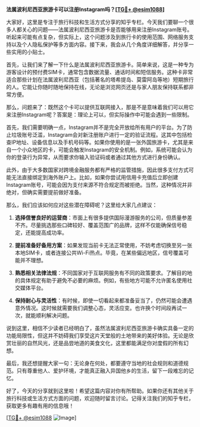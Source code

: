 **法属波利尼西亚旅游卡可以注册Instagram吗？[[TG💪+ @esim1088](https://t.me/s/esim1088)]**

大家好，这里是专注于旅行科技和生活方式分享的知乎专栏。今天我们要聊一个很多人都关心的问题——法属波利尼西亚旅游卡是否能够用来注册Instagram账号。听起来可能有点复杂，但实际上，这个问题涉及到旅行卡的使用范围、网络服务支持以及个人隐私保护等多方面内容。接下来，我会从几个角度详细解答，并分享一些实用的小贴士。

首先，让我们来了解一下什么是法属波利尼西亚旅游卡。简单来说，这是一种专为游客设计的预付费SIM卡，通常包含数据流量、通话时间和短信服务。这种卡非常适合那些计划在法属波利尼西亚（包括著名的塔希提岛、莫雷阿岛等地）短期旅行的人。它能让你随时随地保持在线，无论是浏览网页还是与家人朋友保持联系都非常方便。

那么，问题来了：既然这个卡可以提供互联网接入，那是不是意味着我们可以用它来注册Instagram呢？答案是：理论上可以，但实际操作中可能会遇到一些限制。

首先，我们需要明确一点，Instagram并不是完全开放给所有用户的平台。为了防止垃圾账号泛滥，Instagram会对新注册账户进行一定的验证流程。这其中包括检查IP地址、设备信息以及手机号码等。如果你使用的是一张外国旅游卡，尤其是来自一个小众地区的卡，可能会触发Instagram的安全机制。例如，系统可能会认为你的登录行为异常，从而要求你输入验证码或者通过其他方式进行身份确认。

此外，由于大多数国家对跨境金融服务都有严格的监管措施，因此很多支付方式可能无法直接绑定到海外账户上。比如，如果你尝试用信用卡充值后立即创建Instagram账号，可能会因为支付来源不符合规定而被拒绝。当然，这种情况并非绝对，但确实需要提前做好准备。

那么，我们应该如何应对这些潜在障碍呢？这里给大家几点建议：

1. **选择信誉良好的运营商**：市面上有很多提供国际漫游服务的公司，但质量参差不齐。尽量挑选那些口碑较好、覆盖范围广的品牌，这样不仅能确保信号稳定，还能提高成功率。

2. **提前准备好备用方案**：如果发现当前卡无法正常使用，不妨考虑切换至另一张本地SIM卡，或者连接公共Wi-Fi热点。毕竟，在某些偏远地区，信号覆盖可能并不理想。

3. **熟悉相关法律法规**：不同国家对于互联网服务有不同的政策要求。了解目的地的具体规定有助于避免不必要的麻烦。例如，有些地方可能不允许匿名使用社交媒体平台。

4. **保持耐心与灵活性**：有时候，即使一切看起来都准备妥当了，仍然可能会遭遇意外情况。这时候就需要我们调整心态，灵活应变。也许换个时间段再试一次，就能顺利解决问题。

说到这里，相信不少读者已经明白了，虽然法属波利尼西亚旅游卡确实具备一定的功能局限性，但这并不妨碍我们享受这片天堂般的土地带来的美好体验。无论是欣赏壮丽的自然风光，还是品尝地道的美食文化，这里都能满足你对度假的所有幻想。

最后，我还想提醒大家一句：无论身在何处，都要遵守当地的社会规则和道德规范。只有尊重他人、爱护环境，才能真正融入异国他乡的生活，留下一段难忘的记忆。

好了，今天的分享就到这里啦！希望这篇内容对你有所帮助。如果你还有其他关于旅行科技或生活方式方面的问题，欢迎随时留言讨论。记得关注我们的知乎专栏，获取更多有趣有用的信息哦！

[[TG💪+ @esim1088](https://t.me/s/esim1088) ![Image](https://i.postimg.cc/4NQfJmqS/Snipaste-2025-05-13-00-14-12.png)]